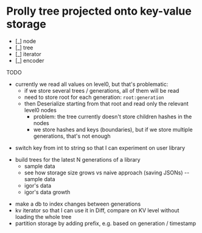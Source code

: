 # Prolly tree projected onto key-value storage

- [_] node
- [_] tree
- [_] iterator
- [_] encoder

TODO
+ currently we read all values on level0, but that's problematic:
  - if we store several trees / generations, all of them will be read
  + need to store root for each generation: `root:generation`
  + then Deserialize starting from that root and read only the relevant level0 nodes
    - problem: the tree currently doesn't store children hashes in the nodes
    - we store hashes and keys (boundaries), but if we store multiple generations, that's not enough
- switch key from int to string so that I can experiment on user library
+ build trees for the latest N generations of a library
  + sample data
  + see how storage size grows vs naive approach (saving JSONs) -- sample data
  - igor's data
  - igor's data growth
- make a db to index changes between generations
- kv iterator so that I can use it in Diff, compare on KV level without loading the whole tree
- partition storage by adding prefix, e.g. based on generation / timestamp